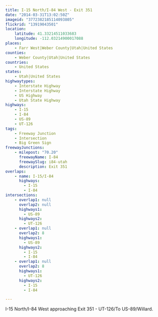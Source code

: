```yaml
---
title: I-15 North/I-84 West - Exit 351
date: "2014-03-31T13:02:50Z"
imageid: "3772382185114093805"
flickrid: "13919043501"
location:
    latitude: 41.33214511033683
    longitude: -112.03214900017088
places:
    - Farr West|Weber County|Utah|United States
counties:
    - Weber County|Utah|United States
countries:
    - United States
states:
    - Utah|United States
highwaytypes:
    - Interstate Highway
    - Interstate Highway
    - US Highway
    - Utah State Highway
highways:
    - I-15
    - I-84
    - US-89
    - UT-126
tags:
    - Freeway Junction
    - Intersection
    - Big Green Sign
freewayJunctions:
    - milepost: "70.20"
      freewayName: I-84
      freewaySlug: i84-utah
      description: Exit 351
overlaps:
    - name: I-15/I-84
      highways:
        - I-15
        - I-84
intersections:
    - overlap1: null
      overlap2: null
      highways1:
        - US-89
      highways2:
        - UT-126
    - overlap1: null
      overlap2: 8
      highways1:
        - US-89
      highways2:
        - I-15
        - I-84
    - overlap1: null
      overlap2: 8
      highways1:
        - UT-126
      highways2:
        - I-15
        - I-84

---
```

I-15 North/I-84 West approaching Exit 351 - UT-126/To US-89/Willard.
